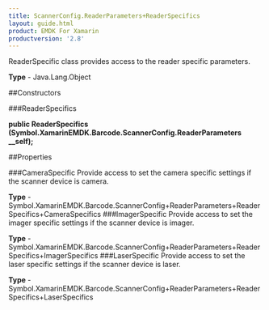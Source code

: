 ```yaml
---
title: ScannerConfig.ReaderParameters+ReaderSpecifics
layout: guide.html
product: EMDK For Xamarin 
productversion: '2.8' 
---
```

ReaderSpecific class provides access to the reader specific parameters.

**Type** - Java.Lang.Object

##Constructors

###ReaderSpecifics

**public ReaderSpecifics (Symbol.XamarinEMDK.Barcode.ScannerConfig.ReaderParameters __self);**


        

##Properties

###CameraSpecific
Provide access to set the camera specific settings if the scanner device is camera.

**Type** - Symbol.XamarinEMDK.Barcode.ScannerConfig+ReaderParameters+ReaderSpecifics+CameraSpecifics
###ImagerSpecific
Provide access to set the imager specific settings if the scanner device is imager.

**Type** - Symbol.XamarinEMDK.Barcode.ScannerConfig+ReaderParameters+ReaderSpecifics+ImagerSpecifics
###LaserSpecific
Provide access to set the laser specific settings if the scanner device is laser.

**Type** - Symbol.XamarinEMDK.Barcode.ScannerConfig+ReaderParameters+ReaderSpecifics+LaserSpecifics
